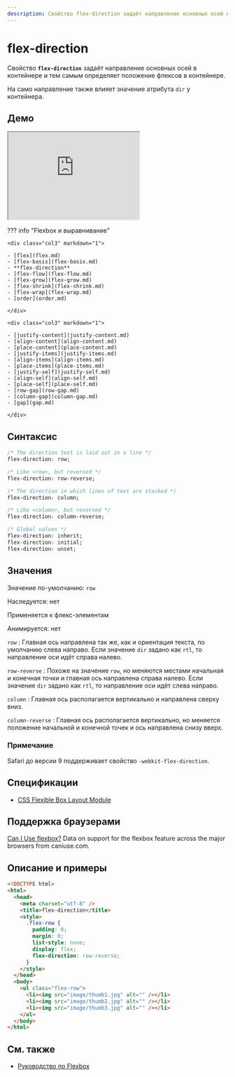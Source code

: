 ```yaml
---
description: Свойство flex-direction задаёт направление основных осей в контейнере и тем самым определяет положение флексов в контейнере
---
```


# flex-direction

Свойство **`flex-direction`** задаёт направление основных осей в контейнере и тем самым определяет положение флексов в контейнере.

На само направление также влияет значение атрибута `dir` у контейнера.

## Демо

<iframe class="interactive is-default-height" height="200" src="https://interactive-examples.mdn.mozilla.net/pages/css/flex-direction.html" title="MDN Web Docs Interactive Example" loading="lazy" data-readystate="complete"></iframe>

??? info "Flexbox и выравнивание"

    <div class="col3" markdown="1">

    - [flex](flex.md)
    - [flex-basis](flex-basis.md)
    - **flex-direction**
    - [flex-flow](flex-flow.md)
    - [flex-grow](flex-grow.md)
    - [flex-shrink](flex-shrink.md)
    - [flex-wrap](flex-wrap.md)
    - [order](order.md)

    </div>

    <div class="col3" markdown="1">

    - [justify-content](justify-content.md)
    - [align-content](align-content.md)
    - [place-content](place-content.md)
    - [justify-items](justify-items.md)
    - [align-items](align-items.md)
    - [place-items](place-items.md)
    - [justify-self](justify-self.md)
    - [align-self](align-self.md)
    - [place-self](place-self.md)
    - [row-gap](row-gap.md)
    - [column-gap](column-gap.md)
    - [gap](gap.md)

    </div>

## Синтаксис

```css
/* The direction text is laid out in a line */
flex-direction: row;

/* Like <row>, but reversed */
flex-direction: row-reverse;

/* The direction in which lines of text are stacked */
flex-direction: column;

/* Like <column>, but reversed */
flex-direction: column-reverse;

/* Global values */
flex-direction: inherit;
flex-direction: initial;
flex-direction: unset;
```

## Значения

Значение по-умолчанию: `row`

Наследуется: нет

Применяется к флекс-элементам

Анимируется: нет

`row`
: Главная ось направлена так же, как и ориентация текста, по умолчанию слева направо. Если значение `dir` задано как `rtl`, то направление оси идёт справа налево.

`row-reverse`
: Похоже на значение `row`, но меняются местами начальная и конечная точки и главная ось направлена справа налево. Если значение `dir` задано как `rtl`, то направление оси идёт слева направо.

`column`
: Главная ось располагается вертикально и направлена сверху вниз.

`column-reverse`
: Главная ось располагается вертикально, но меняется положение начальной и конечной точек и ось направлена снизу вверх.

### Примечание

Safari до версии 9 поддерживает свойство `-webkit-flex-direction`.

## Спецификации

- [CSS Flexible Box Layout Module](https://www.w3.org/TR/css-flexbox/#propdef-flex-direction)

## Поддержка браузерами

<p class="ciu_embed" data-feature="flexbox" data-periods="future_1,current,past_1,past_2">
  <a href="http://caniuse.com/#feat=flexbox">Can I Use flexbox?</a> Data on support for the flexbox feature across the major browsers from caniuse.com.
</p>

## Описание и примеры

```html
<!DOCTYPE html>
<html>
  <head>
    <meta charset="utf-8" />
    <title>flex-direction</title>
    <style>
      .flex-row {
        padding: 0;
        margin: 0;
        list-style: none;
        display: flex;
        flex-direction: row-reverse;
      }
    </style>
  </head>
  <body>
    <ul class="flex-row">
      <li><img src="image/thumb1.jpg" alt="" /></li>
      <li><img src="image/thumb2.jpg" alt="" /></li>
      <li><img src="image/thumb3.jpg" alt="" /></li>
    </ul>
  </body>
</html>
```

## См. также

- [Руководство по Flexbox](/flex/)
